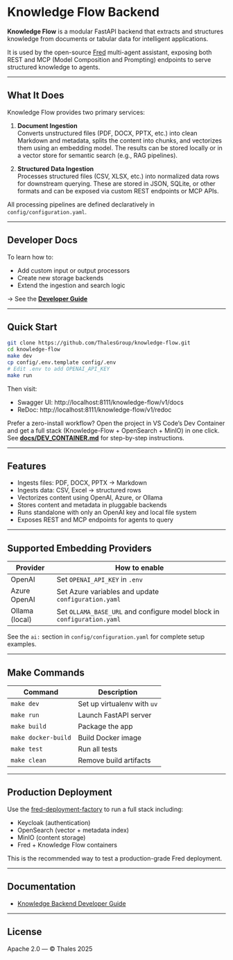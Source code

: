 # Knowledge Flow Backend

**Knowledge Flow** is a modular FastAPI backend that extracts and structures knowledge from documents or tabular data for intelligent applications.

It is used by the open-source [Fred](https://github.com/ThalesGroup/fred) multi-agent assistant, exposing both REST and MCP (Model Composition and Prompting) endpoints to serve structured knowledge to agents.

---

## What It Does

Knowledge Flow provides two primary services:

1. **Document Ingestion**  
   Converts unstructured files (PDF, DOCX, PPTX, etc.) into clean Markdown and metadata, splits the content into chunks, and vectorizes them using an embedding model. The results can be stored locally or in a vector store for semantic search (e.g., RAG pipelines).

2. **Structured Data Ingestion**  
   Processes structured files (CSV, XLSX, etc.) into normalized data rows for downstream querying. These are stored in JSON, SQLite, or other formats and can be exposed via custom REST endpoints or MCP APIs.

All processing pipelines are defined declaratively in `config/configuration.yaml`.

---

## Developer Docs

To learn how to:

- Add custom input or output processors
- Create new storage backends
- Extend the ingestion and search logic

→ See the [**Developer Guide**](docs/DEVELOPER_GUIDE.md)

---

## Quick Start

```bash
git clone https://github.com/ThalesGroup/knowledge-flow.git
cd knowledge-flow
make dev
cp config/.env.template config/.env
# Edit .env to add OPENAI_API_KEY
make run
```

Then visit:

- Swagger UI: http://localhost:8111/knowledge-flow/v1/docs  
- ReDoc: http://localhost:8111/knowledge-flow/v1/redoc

Prefer a zero-install workflow? Open the project in VS Code’s Dev Container and get a full stack (Knowledge-Flow + OpenSearch + MinIO) in one click. See **[docs/DEV_CONTAINER.md](docs/DEV_CONTAINER.md)** for step-by-step instructions.

---

## Features

- Ingests files: PDF, DOCX, PPTX → Markdown
- Ingests data: CSV, Excel → structured rows
- Vectorizes content using OpenAI, Azure, or Ollama
- Stores content and metadata in pluggable backends
- Runs standalone with only an OpenAI key and local file system
- Exposes REST and MCP endpoints for agents to query

---

## Supported Embedding Providers

| Provider       | How to enable |
|----------------|----------------|
| OpenAI         | Set `OPENAI_API_KEY` in `.env` |
| Azure OpenAI   | Set Azure variables and update `configuration.yaml` |
| Ollama (local) | Set `OLLAMA_BASE_URL` and configure model block in `configuration.yaml` |

See the `ai:` section in `config/configuration.yaml` for complete setup examples.

---

## Make Commands

| Command             | Description                     |
|---------------------|---------------------------------|
| `make dev`          | Set up virtualenv with `uv`     |
| `make run`          | Launch FastAPI server           |
| `make build`        | Package the app                 |
| `make docker-build` | Build Docker image              |
| `make test`         | Run all tests                   |
| `make clean`        | Remove build artifacts          |

---

## Production Deployment

Use the [fred-deployment-factory](https://github.com/ThalesGroup/fred-deployment-factory) to run a full stack including:

- Keycloak (authentication)
- OpenSearch (vector + metadata index)
- MinIO (content storage)
- Fred + Knowledge Flow containers

This is the recommended way to test a production-grade Fred deployment.

---

## Documentation

- [Knowledge Backend Developer Guide](docs/DEVELOPER_GUIDE.md)

---

## License

Apache 2.0 — © Thales 2025
